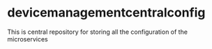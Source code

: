 # devicemanagementcentralconfig
This is central repository for storing all the configuration of the microservices